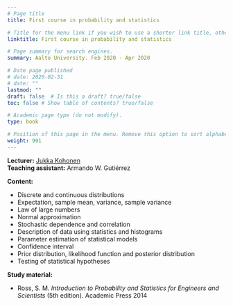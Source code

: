 ```yaml
---
# Page title
title: First course in probability and statistics

# Title for the menu link if you wish to use a shorter link title, otherwise remove this option.
linktitle: First course in probability and statistics

# Page summary for search engines.
summary: Aalto University. Feb 2020 - Apr 2020

# Date page published
# date: 2020-02-31
# date: ""
lastmod: ""
draft: false  # Is this a draft? true/false
toc: false # Show table of contents? true/false

# Academic page type (do not modify).
type: book

# Position of this page in the menu. Remove this option to sort alphabetically.
weight: 991
---
```


**Lecturer:** [Jukka Kohonen](https://math.aalto.fi/en/people/jukka.kohonen)  
**Teaching assistant:** Armando W. Gutiérrez   

**Content:**    
+ Discrete and continuous distributions     
+ Expectation, sample mean, variance, sample variance 
+ Law of large numbers    
+ Normal approximation  
+ Stochastic dependence and correlation 
+ Description of data using statistics and histograms  
+ Parameter estimation of statistical models  
+ Confidence interval
+ Prior distribution, likelihood function and posterior distribution   
+ Testing of statistical hypotheses 

**Study material:**   
+ Ross, S. M. *Introduction to Probability and Statistics for Engineers and Scientists* (5th edition). Academic Press 2014  
